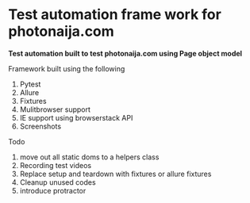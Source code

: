# Test automation frame work for photonaija.com

**Test automation built to test photonaija.com using Page object model**

Framework built using the following
1. Pytest
1. Allure
1. Fixtures
1. Mulitbrowser support
1. IE support using browserstack API
1. Screenshots

Todo
1. move out all static doms to a helpers class
1. Recording test videos
1. Replace setup and teardown with fixtures or allure fixtures
1. Cleanup unused codes
1. introduce protractor
